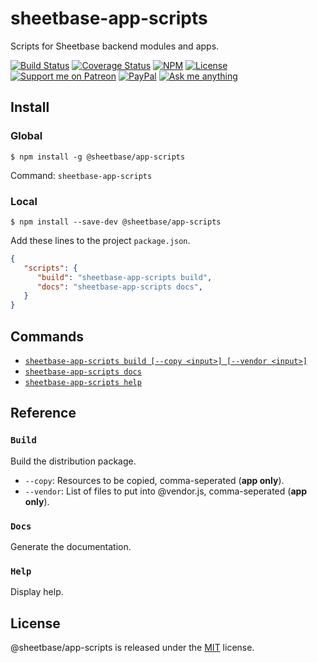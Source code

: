 # sheetbase-app-scripts

Scripts for Sheetbase backend modules and apps.

<!-- <block:header> -->

[![Build Status](https://travis-ci.com/sheetbase/app-scripts.svg?branch=master)](https://travis-ci.com/sheetbase/app-scripts) [![Coverage Status](https://coveralls.io/repos/github/sheetbase/app-scripts/badge.svg?branch=master)](https://coveralls.io/github/sheetbase/app-scripts?branch=master) [![NPM](https://img.shields.io/npm/v/@sheetbase/app-scripts.svg)](https://www.npmjs.com/package/@sheetbase/app-scripts) [![License][license_badge]][license_url] [![Support me on Patreon][patreon_badge]][patreon_url] [![PayPal][paypal_donate_badge]][paypal_donate_url] [![Ask me anything][ask_me_badge]][ask_me_url]

<!-- </block:header> -->

## Install

### Global

`$ npm install -g @sheetbase/app-scripts`

Command: `sheetbase-app-scripts`

### Local

`$ npm install --save-dev @sheetbase/app-scripts`

Add these lines to the project `package.json`.

```json
{
   "scripts": {
      "build": "sheetbase-app-scripts build",
      "docs": "sheetbase-app-scripts docs",
   }
}
```

## Commands

- [`sheetbase-app-scripts build [--copy <input>] [--vendor <input>]`](#build)
- [`sheetbase-app-scripts docs`](#docs)
- [`sheetbase-app-scripts help`](#help)

## Reference

### `Build`

Build the distribution package.

- `--copy`: Resources to be copied, comma-seperated (**app only**).
- `--vendor`: List of files to put into @vendor.js, comma-seperated (**app only**).

### `Docs`

Generate the documentation.

### `Help`

Display help.

## License

@sheetbase/app-scripts is released under the [MIT][license_url] license.

<!-- <block:footer> -->

[license_badge]: https://img.shields.io/github/license/mashape/apistatus.svg
[license_url]: https://github.com/sheetbase/app-scripts/blob/master/LICENSE
[patreon_badge]: https://lamnhan.github.io/assets/images/badges/patreon.svg
[patreon_url]: https://www.patreon.com/lamnhan
[paypal_donate_badge]: https://lamnhan.github.io/assets/images/badges/paypal_donate.svg
[paypal_donate_url]: https://www.paypal.me/lamnhan
[ask_me_badge]: https://img.shields.io/badge/ask/me-anything-1abc9c.svg
[ask_me_url]: https://m.me/sheetbase

<!-- </block:footer> -->